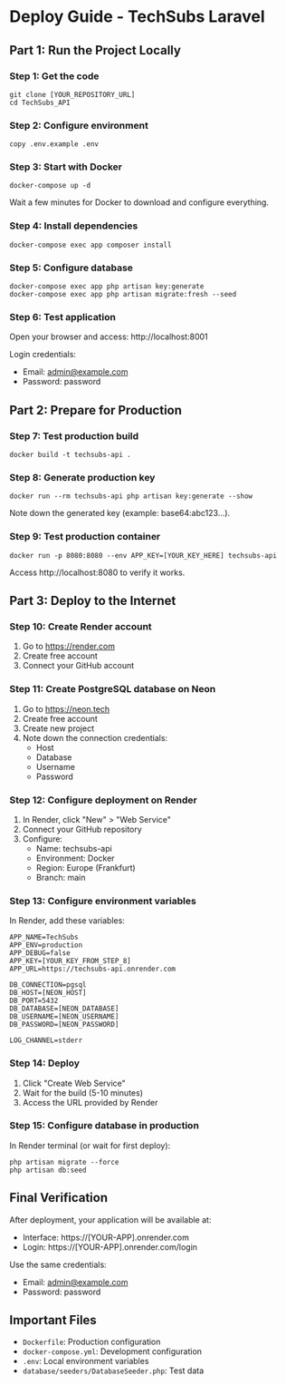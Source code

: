 # Deploy Guide - TechSubs Laravel

## Part 1: Run the Project Locally

### Step 1: Get the code
```
git clone [YOUR_REPOSITORY_URL]
cd TechSubs_API
```

### Step 2: Configure environment
```
copy .env.example .env
```

### Step 3: Start with Docker
```
docker-compose up -d
```

Wait a few minutes for Docker to download and configure everything.

### Step 4: Install dependencies
```
docker-compose exec app composer install
```

### Step 5: Configure database
```
docker-compose exec app php artisan key:generate
docker-compose exec app php artisan migrate:fresh --seed
```

### Step 6: Test application
Open your browser and access: http://localhost:8001

Login credentials:
- Email: admin@example.com
- Password: password

## Part 2: Prepare for Production

### Step 7: Test production build
```
docker build -t techsubs-api .
```

### Step 8: Generate production key
```
docker run --rm techsubs-api php artisan key:generate --show
```

Note down the generated key (example: base64:abc123...).

### Step 9: Test production container
```
docker run -p 8080:8080 --env APP_KEY=[YOUR_KEY_HERE] techsubs-api
```

Access http://localhost:8080 to verify it works.

## Part 3: Deploy to the Internet

### Step 10: Create Render account
1. Go to https://render.com
2. Create free account
3. Connect your GitHub account

### Step 11: Create PostgreSQL database on Neon
1. Go to https://neon.tech
2. Create free account
3. Create new project
4. Note down the connection credentials:
   - Host
   - Database
   - Username
   - Password

### Step 12: Configure deployment on Render
1. In Render, click "New" > "Web Service"
2. Connect your GitHub repository
3. Configure:
   - Name: techsubs-api
   - Environment: Docker
   - Region: Europe (Frankfurt)
   - Branch: main

### Step 13: Configure environment variables
In Render, add these variables:

```
APP_NAME=TechSubs
APP_ENV=production
APP_DEBUG=false
APP_KEY=[YOUR_KEY_FROM_STEP_8]
APP_URL=https://techsubs-api.onrender.com

DB_CONNECTION=pgsql
DB_HOST=[NEON_HOST]
DB_PORT=5432
DB_DATABASE=[NEON_DATABASE]
DB_USERNAME=[NEON_USERNAME]
DB_PASSWORD=[NEON_PASSWORD]

LOG_CHANNEL=stderr
```

### Step 14: Deploy
1. Click "Create Web Service"
2. Wait for the build (5-10 minutes)
3. Access the URL provided by Render

### Step 15: Configure database in production
In Render terminal (or wait for first deploy):
```
php artisan migrate --force
php artisan db:seed
```

## Final Verification

After deployment, your application will be available at:
- Interface: https://[YOUR-APP].onrender.com
- Login: https://[YOUR-APP].onrender.com/login

Use the same credentials:
- Email: admin@example.com
- Password: password

## Important Files

- `Dockerfile`: Production configuration
- `docker-compose.yml`: Development configuration
- `.env`: Local environment variables
- `database/seeders/DatabaseSeeder.php`: Test data